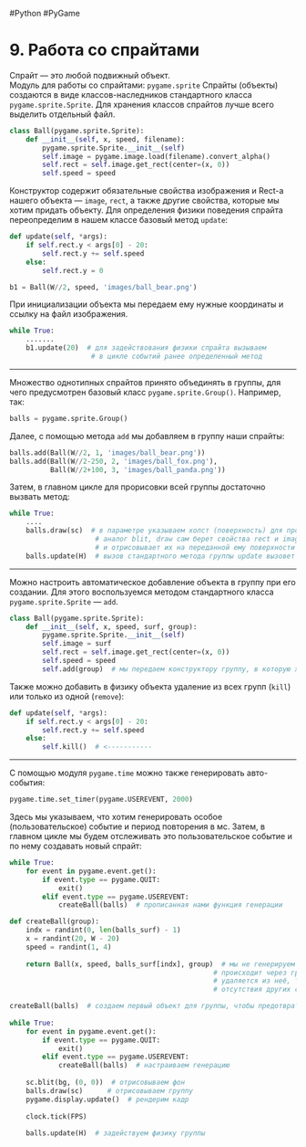 #Python #PyGame

# 9. Работа со спрайтами

Спрайт — это любой подвижный объект.  
Модуль для работы со спрайтами: `pygame.sprite`
Спрайты (объекты) создаются в виде классов-наследников стандартного класса `pygame.sprite.Sprite`. Для хранения классов спрайтов лучше всего выделить отдельный файл.

```python
class Ball(pygame.sprite.Sprite):
    def __init__(self, x, speed, filename):
        pygame.sprite.Sprite.__init__(self)
        self.image = pygame.image.load(filename).convert_alpha()
        self.rect = self.image.get_rect(center=(x, 0))
        self.speed = speed
```
Конструктор содержит обязательные свойства изображения и Rect-а нашего объекта — `image`, `rect`, а также другие свойства, которые мы хотим придать объекту.
Для определения физики поведения спрайта переопределим в нашем классе базовый метод `update`:

```python
def update(self, *args):
    if self.rect.y < args[0] - 20:
        self.rect.y += self.speed
    else:
        self.rect.y = 0
```

```python
b1 = Ball(W//2, speed, 'images/ball_bear.png')
```
При инициализации объекта мы передаем ему нужные координаты и ссылку на файл изображения.

```python
while True:
    .......
    b1.update(20)  # для задействования физики спрайта вызываем 
                    # в цикле событий ранее определенный метод
```

---

Множество однотипных спрайтов принято объединять в группы, для чего предусмотрен базовый класс `pygame.sprite.Group()`. Например, так:

```python
balls = pygame.sprite.Group()
```

Далее, с помощью метода `add` мы добавляем в группу наши спрайты:

```python
balls.add(Ball(W//2, 1, 'images/ball_bear.png'))
balls.add(Ball(W//2-250, 2, 'images/ball_fox.png'),
          Ball(W//2+100, 3, 'images/ball_panda.png'))
```

Затем, в главном цикле для прорисовки всей группы достаточно вызвать метод:

```python
while True:
    ....
    balls.draw(sc)  # в параметре указываем холст (поверхность) для прорисовки 
                     # аналог blit, draw сам берет свойства rect и image объектов
                     # и отрисовывает их на переданной ему поверхности
    balls.update(H)  # вызов стандартного метода группы update вызовет одноимённый метод у всех объектов
```

---

Можно настроить автоматическое добавление объекта в группу при его создании. Для этого воспользуемся методом стандартного класса `pygame.sprite.Sprite` — `add`.

```python
class Ball(pygame.sprite.Sprite):
    def __init__(self, x, speed, surf, group):
        pygame.sprite.Sprite.__init__(self)
        self.image = surf
        self.rect = self.image.get_rect(center=(x, 0))
        self.speed = speed
        self.add(group)  # мы передаем конструктору группу, в которую хотим передать объект
```

Также можно добавить в физику объекта удаление из всех групп (`kill`) или только из одной (`remove`):

```python
def update(self, *args):
    if self.rect.y < args[0] - 20:
        self.rect.y += self.speed
    else:
        self.kill()  # <-----------
```

---

С помощью модуля `pygame.time` можно также генерировать авто-события:

```python
pygame.time.set_timer(pygame.USEREVENT, 2000)
```

Здесь мы указываем, что хотим генерировать особое (пользовательское) событие и период повторения в мс.
Затем, в главном цикле мы будем отслеживать это пользовательское событие и по нему создавать новый спрайт:

```python
while True:
    for event in pygame.event.get():
        if event.type == pygame.QUIT:
            exit()
        elif event.type == pygame.USEREVENT:
            createBall(balls)  # прописанная нами функция генерации
```

```python
def createBall(group):
    indx = randint(0, len(balls_surf) - 1)
    x = randint(20, W - 20)
    speed = randint(1, 4)
 
    return Ball(x, speed, balls_surf[indx], group)  # мы не генерируем ссылку на спрайт, всё управление 
                                                  # происходит через группу. И как только спрайт 
                                                  # удаляется из неё, то исчезает по причине 
                                                  # отсутствия других ссылок на него.
```

```python
createBall(balls)  # создаем первый объект для группы, чтобы предотвратить ошибку
 
while True:
    for event in pygame.event.get():
        if event.type == pygame.QUIT:
            exit()
        elif event.type == pygame.USEREVENT:
            createBall(balls)  # настраиваем генерацию
 
    sc.blit(bg, (0, 0))  # отрисовываем фон
    balls.draw(sc)      # отрисовываем группу
    pygame.display.update()  # рендерим кадр
 
    clock.tick(FPS)
 
    balls.update(H)  # задействуем физику группы
```

